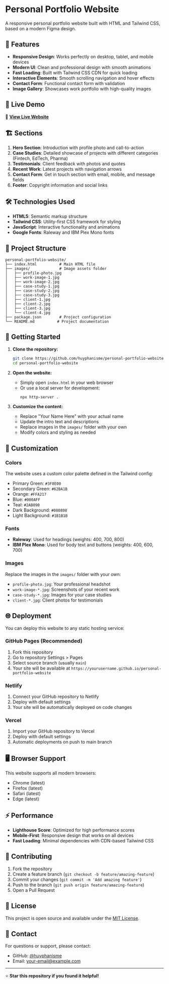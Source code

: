 # Personal Portfolio Website

A responsive personal portfolio website built with HTML and Tailwind CSS, based on a modern Figma design.

## 🌟 Features

- **Responsive Design**: Works perfectly on desktop, tablet, and mobile devices
- **Modern UI**: Clean and professional design with smooth animations
- **Fast Loading**: Built with Tailwind CSS CDN for quick loading
- **Interactive Elements**: Smooth scrolling navigation and hover effects
- **Contact Form**: Functional contact form with validation
- **Image Gallery**: Showcases work portfolio with high-quality images

## 📱 Live Demo

🚀 **[View Live Website](https://huyphanisme.github.io/personal-portfolio-website/)**

## 🏗️ Sections

1. **Hero Section**: Introduction with profile photo and call-to-action
2. **Case Studies**: Detailed showcase of projects with different categories (Fintech, EdTech, Pharma)
3. **Testimonials**: Client feedback with photos and quotes
4. **Recent Work**: Latest projects with navigation arrows
5. **Contact Form**: Get in touch section with email, mobile, and message fields
6. **Footer**: Copyright information and social links

## 🛠️ Technologies Used

- **HTML5**: Semantic markup structure
- **Tailwind CSS**: Utility-first CSS framework for styling
- **JavaScript**: Interactive functionality and animations
- **Google Fonts**: Raleway and IBM Plex Mono fonts

## 📁 Project Structure

```
personal-portfolio-website/
├── index.html          # Main HTML file
├── images/             # Image assets folder
│   ├── profile-photo.jpg
│   ├── work-image-1.jpg
│   ├── work-image-2.jpg
│   ├── case-study-1.jpg
│   ├── case-study-2.jpg
│   ├── case-study-3.jpg
│   ├── client-1.jpg
│   ├── client-2.jpg
│   ├── client-3.jpg
│   └── client-4.jpg
├── package.json        # Project configuration
└── README.md          # Project documentation
```

## 🚀 Getting Started

1. **Clone the repository:**
   ```bash
   git clone https://github.com/huyphanisme/personal-portfolio-website.git
   cd personal-portfolio-website
   ```

2. **Open the website:**
   - Simply open `index.html` in your web browser
   - Or use a local server for development:
     ```bash
     npx http-server .
     ```

3. **Customize the content:**
   - Replace "Your Name Here" with your actual name
   - Update the intro text and descriptions
   - Replace images in the `images/` folder with your own
   - Modify colors and styling as needed

## 🎨 Customization

### Colors
The website uses a custom color palette defined in the Tailwind config:
- Primary Green: `#3F8E00`
- Secondary Green: `#62BA1B`
- Orange: `#FFA217`
- Blue: `#000AFF`
- Teal: `#2AB090`
- Dark Background: `#080808`
- Light Background: `#1B1B1B`

### Fonts
- **Raleway**: Used for headings (weights: 400, 700, 800)
- **IBM Plex Mono**: Used for body text and buttons (weights: 400, 600, 700)

### Images
Replace the images in the `images/` folder with your own:
- `profile-photo.jpg`: Your professional headshot
- `work-image-*.jpg`: Screenshots of your recent work
- `case-study-*.jpg`: Images for your case studies
- `client-*.jpg`: Client photos for testimonials

## 🌐 Deployment

You can deploy this website to any static hosting service:

### GitHub Pages (Recommended)
1. Fork this repository
2. Go to repository Settings > Pages
3. Select source branch (usually `main`)
4. Your site will be available at `https://yourusername.github.io/personal-portfolio-website`

### Netlify
1. Connect your GitHub repository to Netlify
2. Deploy with default settings
3. Your site will be automatically deployed on code changes

### Vercel
1. Import your GitHub repository to Vercel
2. Deploy with default settings
3. Automatic deployments on push to main branch

## 🖥️ Browser Support

This website supports all modern browsers:
- Chrome (latest)
- Firefox (latest)
- Safari (latest)
- Edge (latest)

## ⚡ Performance

- **Lighthouse Score**: Optimized for high performance scores
- **Mobile-First**: Responsive design that works on all devices
- **Fast Loading**: Minimal dependencies with CDN-based Tailwind CSS

## 🤝 Contributing

1. Fork the repository
2. Create a feature branch (`git checkout -b feature/amazing-feature`)
3. Commit your changes (`git commit -m 'Add amazing feature'`)
4. Push to the branch (`git push origin feature/amazing-feature`)
5. Open a Pull Request

## 📄 License

This project is open source and available under the [MIT License](LICENSE).

## 📧 Contact

For questions or support, please contact:
- GitHub: [@huyphanisme](https://github.com/huyphanisme)
- Email: your-email@example.com

---

⭐ **Star this repository if you found it helpful!**